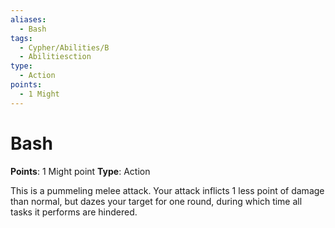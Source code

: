 ```yaml
---
aliases:
  - Bash
tags:
  - Cypher/Abilities/B
  - Abilitiesction
type:
  - Action
points:
  - 1 Might
---
```


# Bash

**Points**: 1 Might point
**Type**: Action

This is a pummeling melee attack. Your attack inflicts 1 less point of damage than normal, but dazes your target for one round, during which time all tasks it performs are hindered.
